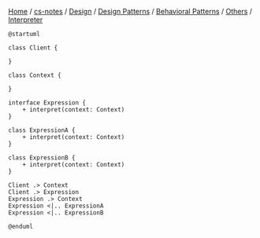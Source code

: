 [Home](https://mengxianbin.github.io) /
[cs-notes](https://mengxianbin.github.io/cs-notes/site) /
[Design](https://mengxianbin.github.io/cs-notes/site/Design) /
[Design Patterns](https://mengxianbin.github.io/cs-notes/site/Design/Design%20Patterns) /
[Behavioral Patterns](https://mengxianbin.github.io/cs-notes/site/Design/Design%20Patterns/Behavioral%20Patterns) /
[Others](https://mengxianbin.github.io/cs-notes/site/Design/Design%20Patterns/Behavioral%20Patterns/Others) /
[Interpreter](https://mengxianbin.github.io/cs-notes/site/Design/Design%20Patterns/Behavioral%20Patterns/Others/Interpreter)

```plantuml
@startuml

class Client {

}

class Context {

}

interface Expression {
    + interpret(context: Context)
}

class ExpressionA {
    + interpret(context: Context)
}

class ExpressionB {
    + interpret(context: Context)
}

Client .> Context
Client .> Expression
Expression .> Context
Expression <|.. ExpressionA
Expression <|.. ExpressionB

@enduml
```
